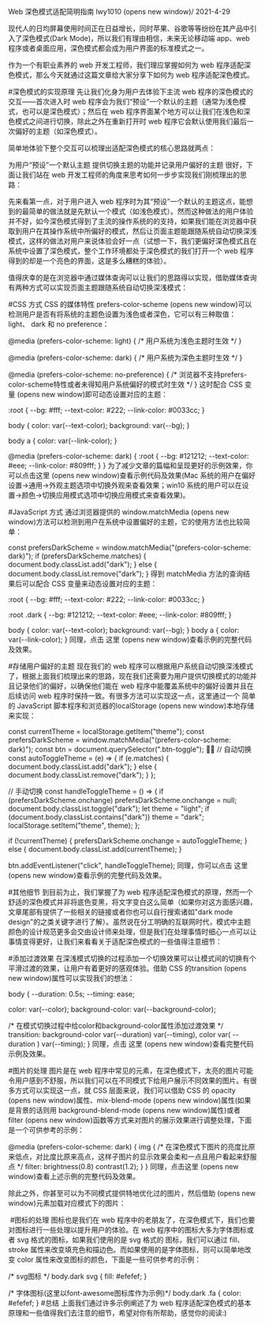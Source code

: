 Web 深色模式适配简明指南
lwy1010 (opens new window)/ 2021-4-29

现代人的日均屏幕使用时间正在日益增长，同时苹果、谷歌等等纷纷在其产品中引入了深色模式(Dark Mode)，所以我们有理由相信，未来无论移动端 app、web 程序或者桌面应用，深色模式都会成为用户界面的标准模式之一。

作为一个有职业素养的 web 开发工程师，我们理应掌握如何为 web 程序适配深色模式，那么今天就通过这篇文章给大家分享下如何为 web 程序适配深色模式。

#深色模式的实现原理
先让我们化身为用户去体验下主流 web 程序的深色模式的交互——首次进入时 web 程序会为我们“预设”一个默认的主题（通常为浅色模式，也可以是深色模式）；然后在 web 程序界面某个地方可以让我们在浅色和深色模式之间进行切换，除此之外在重新打开时 web 程序它会默认使用我们最后一次偏好的主题（如深色模式）。

简单地体验下整个交互可以梳理出适配深色模式的核心思路就两点：

为用户“预设”一个默认主题
提供切换主题的功能并记录用户偏好的主题
很好，下面让我们站在 web 开发工程师的角度来思考如何一步步实现我们刚梳理出的思路：

先来看第一点，对于用户进入 web 程序时为其“预设”一个默认的主题这点，能想到的最简单的做法就是先默认一个模式（如浅色模式）。然而这种做法的用户体验并不好，如今深色模式得到了主流的操作系统的的支持，如果我们能在浏览器中获取到用户在其操作系统中所偏好的模式，然后让页面主题能跟随系统自动切换深浅模式，这样的做法对用户来说体验会好一点（试想一下，我们更偏好深色模式且在系统中设置了深色模式，整个工作环境都处于深色模式的我们打开一个 web 程序得到的却是一个亮色的界面，这是多么糟糕的体验）。

值得庆幸的是在浏览器中通过媒体查询可以让我们的思路得以实现，借助媒体查询有两种方式可以实现页面主题跟随系统自动切换深浅模式：

#CSS 方式
CSS 的媒体特性 prefers-color-scheme (opens new window)可以检测用户是否有将系统的主题色设置为浅色或者深色，它可以有三种取值： light、 dark 和 no preference：

@media (prefers-color-scheme: light) {
  /* 用户系统为浅色主题时生效 */
}

@media (prefers-color-scheme: dark) {
  /* 用户系统为深色主题时生效 */
}

@media (prefers-color-scheme: no-preference) {
  /* 浏览器不支持prefers-color-scheme特性或者未得知用户系统偏好的模式时生效 */
}
这时配合 CSS 变量 (opens new window)即可动态设置对应的主题：

:root {
  --bg: #fff;
  --text-color: #222;
  --link-color: #0033cc;
}

body {
  color: var(--text-color);
  background: var(--bg);
}

body a {
  color: var(--link-color);
}

@media (prefers-color-scheme: dark) {
  :root {
    --bg: #121212;
    --text-color: #eee;
    --link-color: #809fff;
  }
}
为了减少文章的篇幅和呈现更好的示例效果，你可以点击这里 (opens new window)查看示例代码及效果(Mac 系统的用户在偏好设置->通用->外观主题选项中切换外观来查看效果；win10 系统的用户可以在设置->颜色->切换应用模式选项中切换应用模式来查看效果)。

#JavaScript 方式
通过浏览器提供的 window.matchMedia (opens new window)方法可以检测到用户在系统中设置偏好的主题，它的使用方法也比较简单：

const prefersDarkScheme = window.matchMedia("(prefers-color-scheme: dark)");
if (prefersDarkScheme.matches) {
  document.body.classList.add("dark");
} else {
  document.body.classList.remove("dark");
}
得到 matchMedia 方法的查询结果后可以配合 CSS 变量来动态设置对应的主题：

:root {
  --bg: #fff;
  --text-color: #222;
  --link-color: #0033cc;
}

:root .dark {
  --bg: #121212;
  --text-color: #eee;
  --link-color: #809fff;
}

body {
  color: var(--text-color);
  background: var(--bg);
}
body a {
  color: var(--link-color);
}
同理，点击 这里 (opens new window)查看示例的完整代码及效果。

#存储用户偏好的主题
现在我们的 web 程序可以根据用户系统自动切换深浅模式了，根据上面我们梳理出来的思路，现在我们还需要为用户提供切换模式的功能并且记录他们的偏好，以确保他们能在 web 程序中能覆盖系统中的偏好设置并且在后续访问 web 程序时保持一致。有很多方法可以实现这一点，这里通过一个 简单的 JavaScript 脚本程序和浏览器的localStorage (opens new window)本地存储来实现：

const currentTheme = localStorage.getItem("theme");
const prefersDarkScheme = window.matchMedia("(prefers-color-scheme: dark)");
const btn = document.querySelector(".btn-toggle");

// 自动切换
const autoToggleTheme = (e) => {
  if (e.matches) {
    document.body.classList.add("dark");
  } else {
    document.body.classList.remove("dark");
  }
};

// 手动切换
const handleToggleTheme = () => {
  if (prefersDarkScheme.onchange) prefersDarkScheme.onchange = null;
  document.body.classList.toggle("dark");
  let theme = "light";
  if (document.body.classList.contains("dark")) theme = "dark";
  localStorage.setItem("theme", theme);
};

if (!currentTheme) {
  prefersDarkScheme.onchange = autoToggleTheme;
} else {
  document.body.classList.add(currentTheme);
}

btn.addEventListener("click", handleToggleTheme);
同理，你可以点击 这里 (opens new window)查看示例的完整代码及效果。

#其他细节
到目前为止，我们掌握了为 web 程序适配深色模式的原理，然而一个舒适的深色模式并非将底色变黑，将文字变白这么简单（如果你对这方面感兴趣，文章尾部有提供了一些相关的链接或者你也可以自行搜索诸如"dark mode design"的之类关键字进行了解）。虽然说在分工明确的互联网时代，模式中主题颜色的设计规范更多会交由设计师来处理，但是我们在处理事情时细心一点可以让事情变得更好，让我们来看看关于适配深色模式的一些值得注意细节：

#添加过渡效果
在深浅模式切换的过程添加一个切换效果可以让模式间的切换有个平滑过渡的效果，让用户有着更好的感观体验。借助 CSS 的transition (opens new window)属性可以实现我们的想法：

body {
  --duration: 0.5s;
  --timing: ease;

  color: var(--color);
  background-color: var(--background-color);

  /* 在模式切换过程中给color和background-color属性添加过渡效果 */
  transition: background-color var(--duration) var(--timing), color var(
        --duration
      ) var(--timing);
}
同理，点击 这里 (opens new window)查看完整代码示例及效果。

#图片的处理
图片是在 web 程序中常见的元素，在深色模式下，太亮的图片可能令用户感到不舒服，所以我们可以在不同模式下给用户展示不同效果的图片。有很多方式可以实现这一点，就 CSS 层面来说，我们可以借助 CSS 的 opacity (opens new window)属性、mix-blend-mode (opens new window)属性(如果是背景的话则用 background-blend-mode (opens new window)属性)或者 filter (opens new window)函数等方式来对图片的展示效果进行调整处理，下面是一个可供参考的示例：

@media (prefers-color-scheme: dark) {
  img {
    /* 在深色模式下图片的亮度比原来低点，对比度比原来高点，这样子图片的显示效果会柔和一点且用户看起来舒服点 */
    filter: brightness(0.8) contrast(1.2);
  }
}
同理，点击这里 (opens new window)查看上述示例的完整代码及效果。

除此之外，你甚至可以为不同模式提供特地优化过的图片，然后借助 <picture> (opens new window)元素加载对应模式下的图片：

<picture>
  <!-- 在深色模式时加载 -->
  <source media="prefers-color-scheme: dark" srcset="" />
  <!-- 在亮色模式时或在不支持prefers-color-scheme特性的浏览器时加载  -->
  <source
    media="(prefers-color-scheme: light), (prefers-color-scheme: no-preference)"
    srcset=""
  />
  <!-- 在不支持picture元素的浏览器时加载 -->
  <img src="" />
</picture>
#图标的处理
图标也是我们在 web 程序中的老朋友了，在深色模式下，我们也要对图标进行一些处理以提升用户的体验。在 web 程序中的图标大多为字体图标或者 svg 格式的图标，如果我们使用的是 svg 格式的 图标，我们可以通过 fill、stroke 属性来改变填充色和描边色。而如果使用的是字体图标，则可以简单地改变 color 属性来改变图标的颜色，下面是一些可供参考的示例：

/* svg图标 */
body.dark svg {
  fill: #efefef;
}

/* 字体图标(这里以font-awesome图标库作为示例)*/
body.dark .fa {
  color: #efefef;
}
#总结
上面我们通过许多示例阐述了为 web 程序适配深色模式的基本原理和一些值得我们去注意的细节，希望对你有所帮助，感觉你的阅读:)

